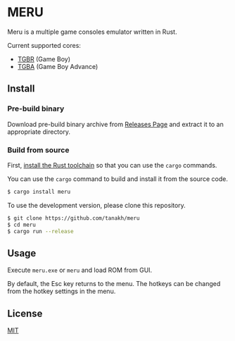 # MERU

Meru is a multiple game consoles emulator written in Rust.

Current supported cores:

* [TGBR](https://github.com/tanakh/tgbr) (Game Boy)
* [TGBA](https://github.com/tanakh/tgba) (Game Boy Advance)

## Install

### Pre-build binary

Download pre-build binary archive from [Releases Page](https://github.com/tanakh/meru/releases) and extract it to an appropriate directory.

### Build from source

First, [install the Rust toolchain](https://www.rust-lang.org/tools/install) so that you can use the `cargo` commands.

You can use the `cargo` command to build and install it from the source code.

```sh
$ cargo install meru
```

To use the development version, please clone this repository.

```sh
$ git clone https://github.com/tanakh/meru
$ cd meru
$ cargo run --release
```

## Usage

Execute `meru.exe` or `meru` and load ROM from GUI.

By default, the Esc key returns to the menu. The hotkeys can be changed from the hotkey settings in the menu.

## License

[MIT](LICENSE)
